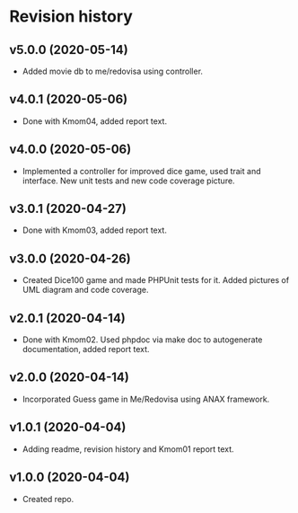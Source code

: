 # Revision history


v5.0.0 (2020-05-14)
----------------------

* Added movie db to me/redovisa using controller.


v4.0.1 (2020-05-06)
----------------------

* Done with Kmom04, added report text.


v4.0.0 (2020-05-06)
----------------------

* Implemented a controller for improved dice game, used trait and interface. New unit tests and new code coverage picture.


v3.0.1 (2020-04-27)
----------------------

* Done with Kmom03, added report text.


v3.0.0 (2020-04-26)
----------------------

* Created Dice100 game and made PHPUnit tests for it. Added pictures of UML diagram and code coverage.


v2.0.1 (2020-04-14)
----------------------

* Done with Kmom02. Used phpdoc via make doc to autogenerate documentation, added report text.


v2.0.0 (2020-04-14)
----------------------

* Incorporated Guess game in Me/Redovisa using ANAX framework.

v1.0.1 (2020-04-04)
----------------------

* Adding readme, revision history and Kmom01 report text.


v1.0.0 (2020-04-04)
----------------------

* Created repo.